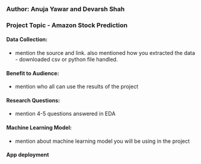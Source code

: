 ### Author: Anuja Yawar and Devarsh Shah
### Project Topic - Amazon Stock Prediction
#### Data Collection: 
- mention the source and link. also mentioned how you extracted the data - downloaded csv or python file handled. 
#### Benefit to Audience: 
- mention who all can use the results of the project
#### Research Questions: 
- mention 4-5 questions answered in EDA
#### Machine Learning Model: 
- mention about machine learning model you will be using in the project
#### App deployment
